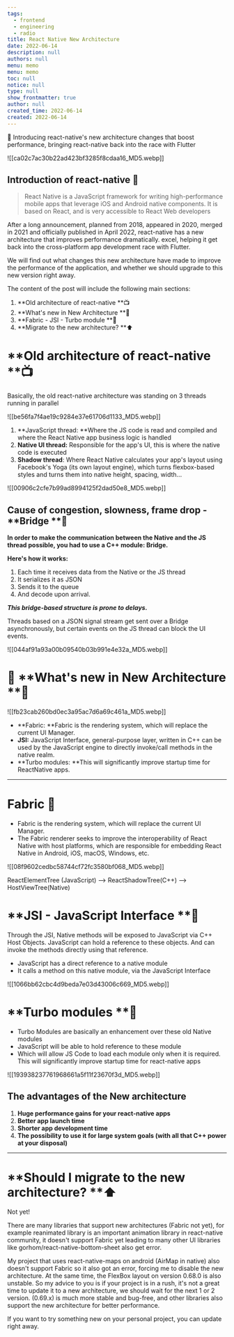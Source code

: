 ```yaml
---
tags: 
  - frontend
  - engineering
  - radio
title: React Native New Architecture
date: 2022-06-14
description: null
authors: null
menu: memo
menu: memo
toc: null
notice: null
type: null
show_frontmatter: true
author: null
created_time: 2022-06-14
created: 2022-06-14
---
```


📖 Introducing react-native's new architecture changes that boost performance, bringing react-native back into the race with Flutter


![[ca02c7ac30b22ad423bf3285f8cdaa16_MD5.webp]]

## Introduction of react-native 📱

> React Native is a JavaScript framework for writing high-performance mobile apps that leverage iOS and Android native components. It is based on React, and is very accessible to React Web developers

After a long announcement, planned from 2018, appeared in 2020, merged in 2021 and officially published in April 2022, react-native has a new architecture that improves performance dramatically. excel, helping it get back into the cross-platform app development race with Flutter.

We will find out what changes this new architecture have made to improve the performance of the application, and whether we should upgrade to this new version right away.


The content of the post will include the following main sections:

1. **Old architecture of react-native **📺
1. **What's new in New Architecture **🌟
1. **Fabric - JSI - Turbo module  **🚀
1. **Migrate to the new architecture? **⬆️

# **Old architecture of react-native **📺

Basically, the old react-native architecture was standing on 3 threads running in parallel

![[be56fa7f4ae19c9284e37e61706d1133_MD5.webp]]

1. **JavaScript thread: **Where the JS code is read and compiled and where the React Native app business logic is handled
1. **Native UI thread:** Responsible for the app's UI, this is where the native code is executed
1. **Shadow thread**: Where React Native calculates your app's layout using Facebook's Yoga (its own layout engine), which turns flexbox-based styles and turns them into native height, spacing, width...

![[00906c2cfe7b99ad8994125f2dad50e8_MD5.webp]]

## Cause of congestion, slowness, f**rame drop -** **Bridge  **🐌

**In order to make the communication between the Native and the JS thread possible, you had to use a C++ module: Bridge.**

**Here's how it works:**

1. Each time it receives data from the Native or the JS thread
1. It serializes it as JSON
1. Sends it to the queue
1. And decode upon arrival.

***This bridge-based structure is prone to delays.***

Threads based on a JSON signal stream get sent over a Bridge asynchronously, but certain events on the JS thread can block the UI events.

![[044af91a93a00b09540b03b991e4e32a_MD5.webp]]

# 🌟 **What's new in New Architecture **🌟


![[fb23cab260bd0ec3a95ac7d6a69c461a_MD5.webp]]

* **Fabric: **Fabric is the rendering system, which will replace the current UI Manager.
* **JSI:** JavaScript Interface, general-purpose layer, written in C++ can be used by the JavaScript engine to directly invoke/call methods in the native realm.
* **Turbo modules: **This will significantly improve startup time for ReactNative apps.

---

# Fabric  🧩

* Fabric is the rendering system, which will replace the current UI Manager.
* The Fabric renderer seeks to improve the interoperability of React Native with host platforms, which are responsible for embedding React Native in Android, iOS, macOS, Windows, etc.

![[08f9602cedbc58744cf72fc3580bf068_MD5.webp]]

ReactElementTree (JavaScript) --> ReactShadowTree(C++) --> HostViewTree(Native) 


# **JSI - JavaScript Interface **🎨

Through the JSI, Native methods will be exposed to JavaScript via C++ Host Objects. JavaScript can hold a reference to these objects. And can invoke the methods directly using that reference.

* JavaScript has a direct reference to a native module
* It calls a method on this native module, via the JavaScript Interface

![[1066bb62cbc4d9beda7e03d43006c669_MD5.webp]]

# **Turbo modules **🚀

* Turbo Modules are basically an enhancement over these old Native modules
* JavaScript will be able to hold reference to these module
* Which will allow JS Code to load each module only when it is required. This will significantly improve startup time for react-native apps

![[193938237761968661a5f11f23670f3d_MD5.webp]]

## **The advantages of the New architecture**

1. **Huge performance gains for your react-native apps**
1. **Better app launch time**
1. **Shorter app development time**
1. **The possibility to use it for large system goals (with all that C++ power at your disposal)**

---

# **Should I migrate to the new architecture? **⬆️

Not yet!

There are many libraries that support new architectures (Fabric not yet), for example reanimated library is an important animation library in react-native community, it doesn't support Fabric yet leading to many other UI libraries like gorhom/react-native-bottom-sheet also get error. 

My project that uses react-native-maps on android (AirMap in native) also doesn't support Fabric so it also got an error, forcing me to disable the new architecture. At the same time, the FlexBox layout on version 0.68.0 is also unstable. So my advice to you is if your project is in a rush, it's not a great time to update it to a new architecture, we should wait for the next 1 or 2 version. (0.69.x) is much more stable and bug-free, and other libraries also support the new architecture for better performance.

If you want to try something new on your personal project, you can update right away.
